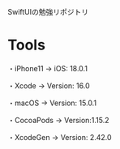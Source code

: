 SwiftUIの勉強リポジトリ

# Tools
・iPhone11 -> iOS: 18.0.1

・Xcode -> Version: 16.0

・macOS -> Version: 15.0.1

・CocoaPods -> Version:1.15.2

・XcodeGen -> Version: 2.42.0
